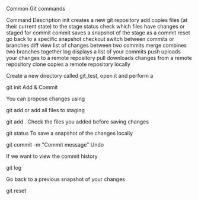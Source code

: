 Common Git commands

Command Description
init    creates a new git repository
add copies files (at their current state) to the stage
status  check which files have changes or staged for commit
commit  saves a snapshot of the stage as a commit
reset   go back to a specific snapshot
checkout    switch between commits or branches
diff    view list of changes between two commits
merge   combines two branches together
log displays a list of your commits
push    uploads your changes to a remote repository
pull    downloads changes from a remote repository
clone   copies a remote repository locally

Create a new directory called git_test, open it and perform a

git init
Add & Commit

You can propose changes using

git add <filename>
or add all files to staging

git add .
Check the files you added before saving changes

git status
To save a snapshot of the changes locally

git commit -m "Commit message"
Undo

If we want to view the commit history

git log

Go back to a previous snapshot of your changes

git reset

